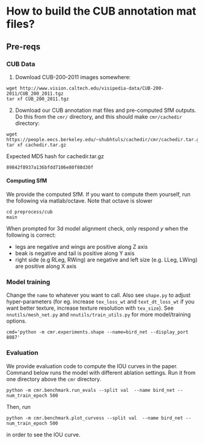 # How to build the CUB annotation mat files?

## Pre-reqs

### CUB Data
1. Download CUB-200-2011 images somewhere:
```
wget http://www.vision.caltech.edu/visipedia-data/CUB-200-2011/CUB_200_2011.tgz
tar xf CUB_200_2011.tgz
```

2. Download our CUB annotation mat files and pre-computed SfM outputs.
Do this from the `cmr/` directory, and this should make `cmr/cachedir` directory:
```
wget https://people.eecs.berkeley.edu/~shubhtuls/cachedir/cmr/cachedir.tar.gz
tar xf cachedir.tar.gz
```

Expected MD5 hash for cachedir.tar.gz

```
89842f8937a136bfdd7106e80f88d30f
```

#### Computing SfM
We provide the computed SfM. If you want to compute them yourself, run the following via matlab/octave. Note that octave is slower
```
cd preprocess/cub
main
```
When prompted for 3d model alignment check, only respond *y* when the following is correct:

* legs are negative and wings are positive along Z axis
* beak is negative and tail is positive along Y axis
* right side (e.g RLeg, RWing) are negative and left size (e.g. LLeg, LWing) are positive along X axis

### Model training
Change the `name` to whatever you want to call. Also see `shape.py` to adjust
hyper-parameters (for eg. increase `tex_loss_wt` and `text_dt_loss_wt` if you
want better texture, increase texture resolution with `tex_size`).
See `nnutils/mesh_net.py` and `nnutils/train_utils.py` for more model/training options.

```
cmd='python -m cmr.experiments.shape --name=bird_net --display_port 8087'
```

### Evaluation
We provide evaluation code to compute the IOU curves in the paper.
Command below runs the model with different ablation settings.
Run it from one directory above the `cmr` directory.
```
python -m cmr.benchmark.run_evals --split val  --name bird_net --num_train_epoch 500
```

Then, run 
```
python -m cmr.benchmark.plot_curvess --split val  --name bird_net --num_train_epoch 500
```
in order to see the IOU curve.
